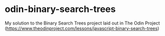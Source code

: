 # odin-binary-search-trees

My solution to the Binary Search Trees project laid out in The Odin Project (https://www.theodinproject.com/lessons/javascript-binary-search-trees)
